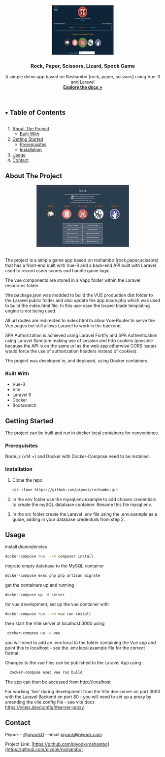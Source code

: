 <!-- PROJECT LOGO -->
<br />
<p align="center">
  <a href="https://github.com/piyook/roshambo">
    <img src="images/game.png" alt="Logo" width="200" height="160">
  </a>

  <h3 align="center">Rock, Paper, Scissors, Lizard, Spock Game</h3>

  <p align="center">
    A simple demo app based on Roshambo (rock, paper, scissors) using Vue-3 and Laravel
    <br />
    <a href="https://github.com/piyook/roshambo"><strong>Explore the docs »</strong></a>
    <br />
    <br />
  </p>
</p>

<!-- TABLE OF CONTENTS -->
<details open="open">
  <summary><h2 style="display: inline-block">Table of Contents</h2></summary>
  <ol>
    <li>
      <a href="#about-the-project">About The Project</a>
      <ul>
        <li><a href="#built-with">Built With</a></li>
      </ul>
    </li>
    <li>
      <a href="#getting-started">Getting Started</a>
      <ul>
        <li><a href="#prerequisites">Prerequisites</a></li>
        <li><a href="#installation">Installation</a></li>
      </ul>
    </li>
    <li><a href="#usage">Usage</a></li>
    <li><a href="#contact">Contact</a></li>
  </ol>
</details>

<!-- ABOUT THE PROJECT -->

## About The Project

<p align="center">
 <img src="images/rules.png" alt="Logo" width="300" height="200">
 </p>
 <br>
 The project is a simple game app based on roshambo (rock,paper,scissors) that 
 has a front-end built with Vue-3 and a back-end API built with Laravel used to record users 
 scores and handle game logic.

The vue components are stored in a Vapp folder within the Laravel resources folder.

Vite package.json was modded to build the VUE production dist folder to the Laravel
public folder and also update the app.blade.php which was used to build
the index.html file. In this use-case the laravel blade templating engine is
not being used.

All url routes are redirected to index.html to allow Vue-Router to serve the
Vue pages but still allows Laravel to work in the backend.

SPA Authorization is achieved using Laravel Fortify and SPA Authentication
using Laravel Sanctum making use of session and http cookies (possible
because the API is on the same url as the web app otherwise CORS issues
would force the use of authorization headers instead of cookies).

The project was developed in, and deployed, using Docker containers.

### Built With

- Vue-3
- Vite
- Laravel 9
- Docker
- Bootswatch

## Getting Started

The project can be built and run in docker local containers for convenience.

### Prerequisites

Node.js (v14 +) and Docker with Docker-Compose need to be installed.

### Installation

1. Clone the repo

   ```sh
   git clone https://github.com/piyook/roshambo.git
   ```

2. In the env folder use the mysql.env.example to add chosen credentials to
   create the mySQL database container. Rename this file mysql.env.

3. In the src folder create the Laravel .env file using the .env.example as a guide,
   adding in your database credentials from step 2.

## Usage

install dependencies

```sh
docker-compose run --rm composer install
```

migrate empty database to the MySQL container

```sh
docker-compose exec php php artisan migrate
```

get the containers up and running

```sh
docker-compose up -d server
```

for vue development, set up the vue container with

```sh
docker-compose run --rm vue run install
```

then start the Vite server at localhost:3000 using

```sh
 docker-compose up -d vue
```

you will need to add an .env.local to the folder containing the Vue app and point this to localhost - see the .env.local.example file for the correct format.

Changes to the vue files can be published to the Laravel App using :

```sh
  docker-compose exec vue run build
```

The app can then be accessed from http://localhost

For working 'live' during development from the Vite dev server on port 3000 with the Laravel Backend on port 80 - you will need to set up a proxy by amending the vite.config file - see vite docs https://vitejs.dev/config/#server-proxy.

## Contact

Piyook - [@piyookD](https://twitter.com/piyookD) - email piyook@piyook.com

Project Link: [https://github.com/piyook/roshambo](https://github.com/piyook/roshambo)
